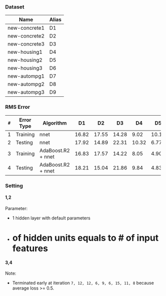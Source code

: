 ### Dataset
Name          | Alias
--------------|--------
new-concrete1 | D1
new-concrete2 | D2
new-concrete3 | D3
new-housing1  | D4
new-housing2  | D5
new-housing3  | D6
new-autompg1  | D7
new-autompg2  | D8
new-autompg3  | D9

### RMS Error
`#` | Error Type | Algorithm | D1 | D2 | D3 | D4 | D5 | D6 | D7 | D8 | D9
----|------------|-----------|----|----|----|----|----|----|----|----|----
1   | Training   | nnet | 16.82 | 17.55 | 14.28 | 9.02 | 10.19 | 4.61 | 7.63 | 8.32 | 6.31
2   | Testing    | nnet | 17.92 | 14.89 | 22.31 | 10.32 | 6.77 | 10.35 | 9.08 | 6.70 | 11.46
3   | Training   | AdaBoost.R2 + nnet | 16.83 | 17.57 | 14.22 | 8.05 | 4.90 | 7.20 | 7.66 | 8.35 | 6.35
4   | Testing    | AdaBoost.R2 + nnet | 18.21 | 15.04 | 21.86 | 9.84 | 4.83 | 12.62 | 9.66 | 6.75 | 10.86

### Setting
#### 1,2
Parameter: 
- 1 hidden layer with default parameters
- # of hidden units equals to # of input features

#### 3,4
Note:
- Terminated early at iteration `7, 12, 12, 6, 9, 6, 15, 11, 8` because average loss >= 0.5.
